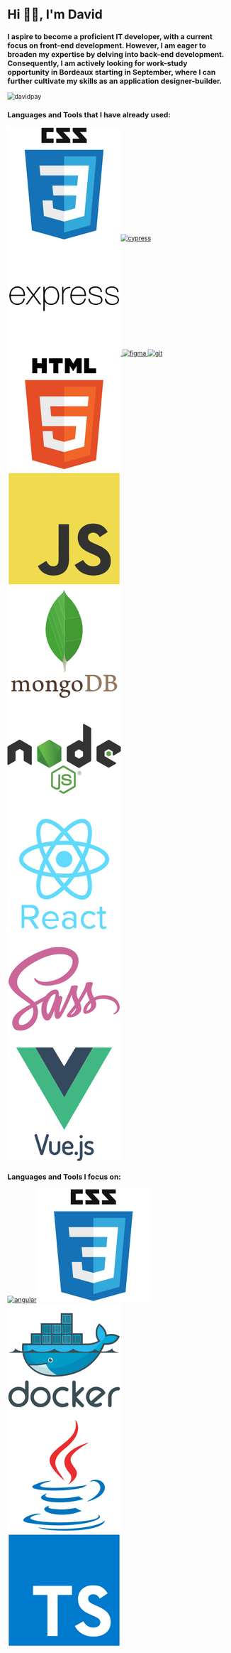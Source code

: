 Hi ✌🏼, I'm David
=================

### I aspire to become a proficient IT developer, with a current focus on front-end development. However, I am eager to broaden my expertise by delving into back-end development. Consequently, I am actively looking for work-study opportunity in Bordeaux starting in September, where I can further cultivate my skills as an application designer-builder.

![davidpay](https://komarev.com/ghpvc/?username=davidpay&label=Profile%20views&color=0e75b6&style=flat)

### Languages and Tools that I have already used:

 [![css3](https://raw.githubusercontent.com/devicons/devicon/master/icons/css3/css3-original-wordmark.svg)](https://www.w3schools.com/css/)[![cypress](https://raw.githubusercontent.com/simple-icons/simple-icons/6e46ec1fc23b60c8fd0d2f2ff46db82e16dbd75f/icons/cypress.svg) ](https://www.cypress.io)[![express](https://raw.githubusercontent.com/devicons/devicon/master/icons/express/express-original-wordmark.svg) ](https://expressjs.com)[![figma](https://www.vectorlogo.zone/logos/figma/figma-icon.svg) ](https://www.figma.com/)[![git](https://www.vectorlogo.zone/logos/git-scm/git-scm-icon.svg) ](https://git-scm.com/)[![html5](https://raw.githubusercontent.com/devicons/devicon/master/icons/html5/html5-original-wordmark.svg) ](https://www.w3.org/html/)[![javascript](https://raw.githubusercontent.com/devicons/devicon/master/icons/javascript/javascript-original.svg) ](https://developer.mozilla.org/en-US/docs/Web/JavaScript)[![mongodb](https://raw.githubusercontent.com/devicons/devicon/master/icons/mongodb/mongodb-original-wordmark.svg) ](https://www.mongodb.com/)[![nodejs](https://raw.githubusercontent.com/devicons/devicon/master/icons/nodejs/nodejs-original-wordmark.svg) ](https://nodejs.org)[![react](https://raw.githubusercontent.com/devicons/devicon/master/icons/react/react-original-wordmark.svg) ](https://reactjs.org/)[![sass](https://raw.githubusercontent.com/devicons/devicon/master/icons/sass/sass-original.svg) ](https://sass-lang.com)[![vuejs](https://raw.githubusercontent.com/devicons/devicon/master/icons/vuejs/vuejs-original-wordmark.svg)](https://vuejs.org/)

### Languages and Tools I focus on:

 [![angular](https://angular.io/assets/images/logos/angular/angular.svg)](https://angular.io)[![css3](https://raw.githubusercontent.com/devicons/devicon/master/icons/css3/css3-original-wordmark.svg) ](https://www.w3schools.com/css/)[![docker](https://raw.githubusercontent.com/devicons/devicon/master/icons/docker/docker-original-wordmark.svg) ](https://www.docker.com/)[![java](https://raw.githubusercontent.com/devicons/devicon/master/icons/java/java-original.svg) ](https://www.java.com)[![typescript](https://raw.githubusercontent.com/devicons/devicon/master/icons/typescript/typescript-original.svg)](https://www.typescriptlang.org/)
